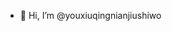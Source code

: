 - 👋 Hi, I’m @youxiuqingnianjiushiwo

<!---
youxiuqingnianjiushiwo/youxiuqingnianjiushiwo is a ✨ special ✨ repository because its `README.md` (this file) appears on your GitHub profile.
You can click the Preview link to take a look at your changes.
--->
